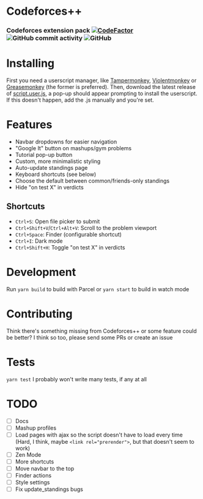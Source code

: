 
# Codeforces++
### Codeforces extension pack [![CodeFactor](https://www.codefactor.io/repository/github/leoriether/codeforcespp/badge)](https://www.codefactor.io/repository/github/leoriether/codeforcespp) ![GitHub commit activity](https://img.shields.io/github/commit-activity/m/LeoRiether/CodeforcesPP) ![GitHub](https://img.shields.io/github/license/LeoRiether/CodeforcesPP)

# Installing
First you need a userscript manager, like [Tampermonkey](https://www.tampermonkey.net), [Violentmonkey](https://violentmonkey.github.io) or [Greasemonkey](https://addons.mozilla.org/en-US/firefox/addon/greasemonkey/) (the former is preferred). Then, download the latest release of [script.user.js](https://github.com/LeoRiether/CodeforcesPP/releases/latest/download/script.user.js), a pop-up should appear prompting to install the userscript. If this doesn't happen, add the .js manually and you're set.

# Features
+ Navbar dropdowns for easier navigation
+ "Google It" button on mashups/gym problems
+ Tutorial pop-up button
+ Custom, more minimalistic styling
+ Auto-update standings page
+ Keyboard shortcuts (see below)
+ Choose the default between common/friends-only standings
+ Hide "on test X" in verdicts

## Shortcuts
+ `Ctrl+S`: Open file picker to submit
+ `Ctrl+Shift+V`/`Ctrl+Alt+V`: Scroll to the problem viewport
+ `Ctrl+Space`: Finder (configurable shortcut)
+ `Ctrl+I`: Dark mode
+ `Ctrl+Shift+H`: Toggle "on test X" in verdicts

# Development
Run `yarn build` to build with Parcel or `yarn start` to build in watch mode

# Contributing
Think there's something missing from Codeforces++ or some feature could be better? I think so too, please send some PRs or create an issue

# Tests
`yarn test`
I probably won't write many tests, if any at all

# TODO
+ [ ] Docs
+ [ ] Mashup profiles
+ [ ] Load pages with ajax so the script doesn't have to load every time (Hard, I think, maybe `<link rel="prerender">`, but that doesn't seem to work)
+ [ ] Zen Mode
+ [ ] More shortcuts
+ [ ] Move navbar to the top
+ [ ] Finder actions
+ [ ] Style settings
+ [ ] Fix update_standings bugs